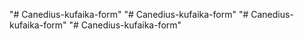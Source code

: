 "# Canedius-kufaika-form" 
"# Canedius-kufaika-form" 
"# Canedius-kufaika-form" 
"# Canedius-kufaika-form" 
